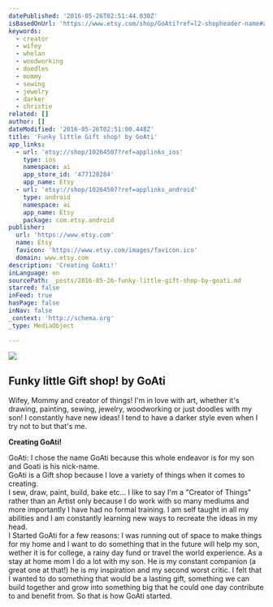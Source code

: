 ```yaml
---
datePublished: '2016-05-26T02:51:44.030Z'
isBasedOnUrl: 'https://www.etsy.com/shop/GoAti?ref=l2-shopheader-name#about'
keywords:
  - creator
  - wifey
  - whelan
  - woodworking
  - doodles
  - mommy
  - sewing
  - jewelry
  - darker
  - christie
related: []
author: []
dateModified: '2016-05-26T02:51:00.448Z'
title: 'Funky little Gift shop! by GoAti'
app_links:
  - url: 'etsy://shop/10264507?ref=applinks_ios'
    type: ios
    namespace: ai
    app_store_id: '477128284'
    app_name: Etsy
  - url: 'etsy://shop/10264507?ref=applinks_android'
    type: android
    namespace: ai
    app_name: Etsy
    package: com.etsy.android
publisher:
  url: 'https://www.etsy.com'
  name: Etsy
  favicon: 'https://www.etsy.com/images/favicon.ico'
  domain: www.etsy.com
description: 'Creating GoAti!'
inLanguage: en
sourcePath: _posts/2016-05-26-funky-little-gift-shop-by-goati.md
starred: false
inFeed: true
hasPage: false
inNav: false
_context: 'http://schema.org'
_type: MediaObject

---
```

<article style=""><img src="https://s3-us-west-2.amazonaws.com/the-grid-img/p/31af05523a40e8874d39b2b347b4d581202c51bc.jpg" /><h1>Funky little Gift shop! by GoAti</h1><p>Wifey, Mommy and creator of things! I'm in love with art, whether it's drawing, painting, sewing, jewelry, woodworking or just doodles with my son! I constantly have new ideas! I tend to have a darker style even when I try not to but that's me.</p></article>

**Creating GoAti!**

GoAti: I chose the name GoAti because this whole endeavor is for my son and Goati is his nick-name.  
GoAti is a Gift shop because I love a variety of things when it comes to creating.  
I sew, draw, paint, build, bake etc... I like to say I'm a "Creator of Things" rather than an Artist only because I do work with so many mediums and more importantly I have had no formal training. I am self taught in all my abilities and I am constantly learning new ways to recreate the ideas in my head.  
I Started GoAti for a few reasons: I was running out of space to make things for my home and I want to do something that in the future will help my son, wether it is for college, a rainy day fund or travel the world experience. As a stay at home mom I do a lot with my son. He is my constant companion (a great one at that!) he is my inspiration and my second worst critic. I felt that I wanted to do something that would be a lasting gift, something we can build together and grow into something big that he could one day contribute to and benefit from. So that is how GoAti started.